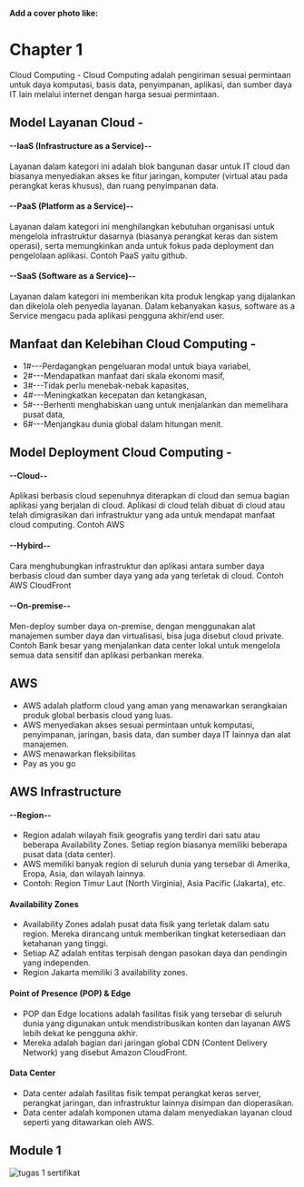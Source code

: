 **Add a cover photo like:**


# Chapter 1

Cloud Computing - Cloud Computing adalah pengiriman sesuai permintaan untuk daya komputasi, basis data, penyimpanan, aplikasi, dan sumber daya IT lain melalui internet dengan harga sesuai permintaan.

## Model Layanan Cloud - 
#### --IaaS (Infrastructure as a Service)--
  Layanan dalam kategori ini adalah blok bangunan dasar untuk IT cloud dan biasanya menyediakan akses ke fitur jaringan, komputer (virtual atau pada perangkat keras khusus), dan ruang penyimpanan data.
#### --PaaS (Platform as a Service)--
  Layanan dalam kategori ini menghilangkan kebutuhan organisasi untuk mengelola infrastruktur dasarnya (biasanya perangkat keras dan sistem operasi), serta memungkinkan anda untuk fokus pada deployment dan pengelolaan aplikasi. Contoh PaaS yaitu github.
#### --SaaS (Software as a Service)--
  Layanan dalam kategori ini memberikan kita produk lengkap yang dijalankan dan dikelola oleh penyedia layanan. Dalam kebanyakan kasus, software as a Service mengacu pada aplikasi pengguna akhir/end user.

## Manfaat dan Kelebihan Cloud Computing - 
- 1#---Perdagangkan pengeluaran modal untuk biaya variabel, 
- 2#---Mendapatkan manfaat dari skala ekonomi masif, 
- 3#---Tidak perlu menebak-nebak kapasitas, 
- 4#---Meningkatkan kecepatan dan ketangkasan, 
- 5#---Berhenti menghabiskan uang untuk menjalankan dan memelihara pusat data, 
- 6#---Menjangkau dunia global dalam hitungan menit.

## Model Deployment Cloud Computing - 
#### --Cloud--
Aplikasi berbasis cloud sepenuhnya diterapkan di cloud dan semua bagian aplikasi yang berjalan di cloud. Aplikasi di cloud telah dibuat di cloud atau telah dimigrasikan dari infrastruktur yang ada untuk mendapat manfaat cloud computing. Contoh AWS
#### --Hybird--
Cara menghubungkan infrastruktur dan aplikasi antara sumber daya berbasis cloud dan sumber daya yang ada yang terletak di cloud. Contoh AWS CloudFront
#### --On-premise--
Men-deploy sumber daya on-premise, dengan menggunakan alat manajemen sumber daya dan virtualisasi, bisa juga disebut cloud private. Contoh Bank besar yang menjalankan data center lokal untuk mengelola semua data sensitif dan aplikasi perbankan mereka.

## AWS
- AWS adalah platform cloud yang aman yang menawarkan serangkaian produk global berbasis cloud yang luas.
- AWS menyediakan akses sesuai permintaan untuk komputasi, penyimpanan, jaringan, basis data, dan sumber daya IT lainnya dan alat manajemen.
- AWS menawarkan fleksibilitas
- Pay as you go

## AWS Infrastructure
#### --Region--
-  Region adalah wilayah fisik geografis yang terdiri dari satu atau beberapa Availability Zones. Setiap region biasanya memiliki beberapa pusat data (data center).
-  AWS memiliki banyak region di seluruh dunia yang tersebar di Amerika, Eropa, Asia, dan wilayah lainnya.
-  Contoh: Region Timur Laut (North Virginia), Asia Pacific (Jakarta), etc.

#### Availability Zones
- Availability Zones adalah pusat data fisik yang terletak dalam satu region. Mereka dirancang untuk memberikan tingkat ketersediaan dan ketahanan yang tinggi.
- Setiap AZ adalah entitas terpisah dengan pasokan daya dan pendingin yang independen.
- Region Jakarta memiliki 3 availability zones.

#### Point of Presence (POP) & Edge
- POP dan Edge locations adalah fasilitas fisik yang tersebar di seluruh dunia yang digunakan untuk mendistribusikan konten dan layanan AWS lebih dekat ke pengguna akhir.
- Mereka adalah bagian dari jaringan global CDN (Content Delivery Network) yang disebut Amazon CloudFront.

#### Data Center
- Data center adalah fasilitas fisik tempat perangkat keras server, perangkat jaringan, dan infrastruktur lainnya disimpan dan dioperasikan.
- Data center adalah komponen utama dalam menyediakan layanan cloud seperti yang ditawarkan oleh AWS.

## Module 1
![tugas 1 sertifikat](https://github.com/yayangaufaard/100-days-of-cloud/assets/140808148/f2f4a94d-4987-4ca9-b9ec-02b73a53578c)
